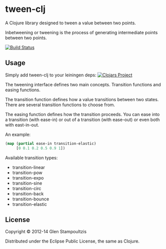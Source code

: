 # tween-clj

A Clojure library designed to tween a value between two points.

Inbetweening or tweening is the process of generating intermediate
points between two points.

[![Build Status](https://secure.travis-ci.org/gstamp/tween-clj.png?branch=master)](http://travis-ci.org/gstamp/tween-clj)

## Usage

Simply add tween-clj to your leiningen deps: 
[![Clojars Project](http://clojars.org/tween-clj/tween-clj/latest-version.svg)](http://clojars.org/tween-clj)

The tweening interface defines two main concepts.  Transition
functions and easing functions.

The transition function defines how a value transitions between two
states. There are several transition functions to choose from.

The easing function defines how the transition proceeds.  You can ease
into a transition (with ease-in) or out of a transition (with
ease-out) or even both with east-in-out.

An example:

```clojure
(map (partial ease-in transition-elastic) 
     [0 0.1 0.2 0.5 0.9 1])
```

Available transition types:

- transition-linear
- transition-pow
- transition-expo
- transition-sine
- transition-circ
- transition-back
- transition-bounce
- transition-elastic

## License

Copyright © 2012-14 Glen Stampoultzis

Distributed under the Eclipse Public License, the same as Clojure.
